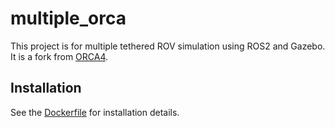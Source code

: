# multiple_orca

This project is for multiple tethered ROV simulation using ROS2 and Gazebo. It is a fork from [ORCA4](https://github.com/clydemcqueen/orca4).


## Installation

See the [Dockerfile](.devcontainer/Dockerfile) for installation details.